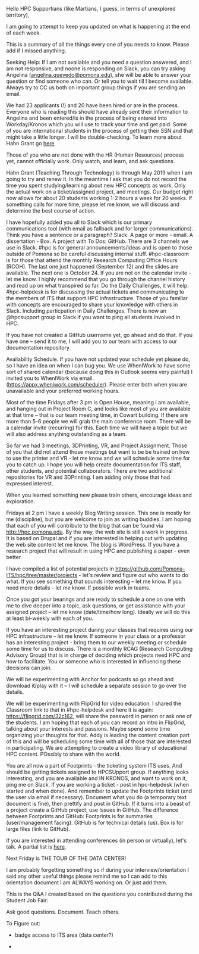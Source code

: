 Hello HPC Supportians (like Martians, I guess, in terms of unexplored territory),
 
I am going to attempt to keep you updated on what is happening at the end of each week.
 
This is a summary of all the things every one of you needs to know. Please add if I missed anything.
 
Seeking Help: If I am not available and you need a question answered, and I am not responsive, and noone is responding on Slack, you can try asking Angelina (angelina.quevedo@pomona.edu), she will be able to answer your question or find someone who can. Or tell you to wait till I become available. Always try to CC us both on important group things if you are sending an email.
 
We had 23 applicants (!) and 20  have been hired or are in the process. Everyone who is reading this should have already sent their information to Angelina and been entered/is in the process of being entered into Workday/Kronos which you will use to track your time and get paid. Some of you are international students in the process of getting their SSN and that might take a little longer. I will be double-checking.
To learn more about Hahn Grant go [here](https://github.com/Pomona-ITS/hpc/blob/addf73d189aebe42c10adf60be1af8b06c1ca110/projects/HahnGrant/README.md)
 
Those of you who are not done with the HR (Human Resources) process yet, cannot officially work. Only watch, and learn, and ask questions.
 
Hahn Grant (Teaching Through Technology) is through May 2019 when I am going to try and renew it. In the meantime I ask that you do not record the time you spent studying/learning about new HPC concepts as work. Only the actual work on a ticket/assigned project, and meetings. Our budget right now allows for about 20 students working 1-2 hours a week for 20 weeks. If something calls for more time, please let me know, we will discuss and determine the best course of action.
 
I have hopefully added you all to Slack which is our primary communications tool (with email as fallback and for larger communications). Think you have a sentence or a paragraph? Slack. A page or more - email. A dissertation - Box. A project with To Dos: GitHub. There are 3 channels we use in Slack. #hpc is for general announcements/ideas and is open to those outside of Pomona so be careful discussing internal stuff. #hpc-classroom is for those that attend the monthly Research Computing Office Hours (RCOH). The last one just happened (September 12) and the slides are available. The next one is October 24. If you are not on the calendar invite - let me know. I highly recommend that you go through the channel history and read up on what transpired so far. Do the Daily Challenges, it will help. #hpc-helpdesk is for discussing the actual tickets and communicating to the members of ITS that support HPC infrastructure. Those of you familiar with concepts are encouraged to share your knowledge with others in Slack. Including particpation in Daily Challenges. There is now an @hpcsupport group in Slack if you want to ping all students involved in HPC.
 
If you have not created a GitHub username yet, go ahead and do that. If you have one – send it to me, I will add you to our team with access to our documentation repository.
 
Availability Schedule. If you have not updated your schedule yet please do, so I have an idea on when I can bug you. We use WhenIWork to have some sort of shared calendar (because doing this in Outlook seems very painful)  I invited you to WhenIWork via email. (https://appx.wheniwork.com/scheduler). Please enter both when you are unavailable and your preferred working hours.
 
Most of the time Fridays after 3 pm is Open House, meaning I am available, and hanging out in Project Room C, and looks like most of you are available at that time – that is our team meeting time, in Cowart building. If there are more than 5-6 people we will grab the main conference room. There will be a calendar invite (recurring) for this. Each time we will have a topic but we will also address anything outstanding as a team.
 
So far we had 3 meetings, 3DPrinting, VR, and Project Assignment. Those of you that did not attend those meetings but want to be  be trained on how to use the printer and VR - let me know and we will schedule some time for you to catch up. I hope you will help create documentation for ITS staff, other students, and potential collaborators. There are two additional repositories for VR and 3DPrinting. I am adding only those that had expressed interest.
 
When you learned something new please train others, encourage ideas and exploration.
 
Fridays at 2 pm I have a weekly Blog Writing session. This one is mostly for me (discipline), but you are welcome to join as writing buddies. I am hoping that each of you will contribute to the blog that can be found via http://hpc.pomona.edu. By the way, the web site is still a work in progress. It is based on Drupal and if you are interested in helping out with updating the web site content let me know. The blog is WordPress. If you have a research project that will result in using HPC and publishing a paper - even better.
 
I have compiled a list of potential projects in https://github.com/Pomona-ITS/hpc/tree/master/projects - let's review and  figure out who wants to do what.  If you see something that sounds interesting – let me know. If you need more details - let me know. If possible work in teams.
 
Once you got your bearings and are ready to  schedule a one on one with me to dive deeper into a topic, ask questions, or get assistance with your assigned project – let me know (date/time/how long). Ideally we will do this at least bi-weekly with each of you.
 
If you have an interesting project during your classes that requires using our HPC infrastructure – let me know. If someone in your class or a professor has an interesting project - bring them to our weekly meeting or schedule some time for us to discuss. There is a monthly RCAG (Research Computing Advisory Group) that is in charge of deciding which projects need HPC and how to facilitate. You or someone who is interested in influencing these decisions can join.
 
We will be experimenting with Anchor for podcasts so go ahead and download it/play with it – I will schedule a separate session to go over the details.
 
We will be experimenting with FlipGrid for video education. I shared the Classroom link to that in #hpc-helpdesk and here it is again: https://flipgrid.com/32c162, will share the password in person or ask one of the students. I am hoping that each of you can record an intro in FlipGrid, talking about your interests and passions. Maybe spend some time organizing your thoughts for that. Addy is leading the content creation part of this and will be scheduling some time with all of those that are interested in participating. We are attempting to create a video library of educational HPC content. POssibly to share with the world.

You are all now a part of Footprints - the ticketing system ITS uses. And should be getting tickets assigned to HPCSUpport group. If anything looks interesting, and you are available and IN KRONOS, and want to work on it, ping me on Slack. If you are working a ticket - post in hpc-helpdesk (when started and when done). And remember to update the Footprints ticket (and the user via email if necessary). Document what you do (a temporary text document is fine), then prettify and post in GitHub. If it turns into a beast of a project create a GitHub project, use Issues in GitHub. The difference between Footprints and GitHub: Footprints is for summaries (user/management facing). GitHub is for technical details (us). Box is for large files (link to GitHub).

If you are interested in attending conferences (in person or virtually), let's talk. A partial list is [here](https://github.com/Pomona-ITS/hpc/tree/addf73d189aebe42c10adf60be1af8b06c1ca110/training/conferences).

Next Friday is THE TOUR OF THE DATA CENTER!
 
I am probably forgetting something so if during your interview/orientation I said any other useful things please remind me so I can add to this orientation document I am ALWAYS working on. Or just add them.

This is the Q&A I created based on the questions you contributed during the Student Job Fair:
 
Ask good questions. Document. Teach others.

To Figure out:

- badge access to ITS area (data center?)

- 
